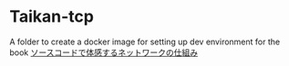 # Taikan-tcp
A folder to create a docker image for setting up dev environment for the book [ソースコードで体感するネットワークの仕組み](http://gihyo.jp/book/2018/978-4-7741-9744-9)
